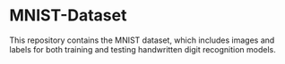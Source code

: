 # MNIST-Dataset
This repository contains the MNIST dataset, which includes images and labels for both training and testing handwritten digit recognition models.
